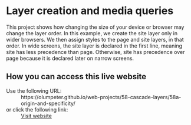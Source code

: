# Layer creation and media queries

This project shows how changing the size of your device or browser may change the layer order. In this example, we create the site layer only in wider browsers. We then assign styles to the page and site layers, in that order. In wide screens, the site layer is declared in the first line, meaning site has less precedence than page. Otherwise, site has precedence over page because it is declared later on narrow screens.

## How you can access this live website

<dl>
  Use the following URL:
  <dd>
    https://olumpeter.github.io/web-projects/58-cascade-layers/58a-origin-and-specificity/
  </dd>
  or click the following link:
  <dd>
    <a href="https://olumpeter.github.io/web-projects/58-cascade-layers/58c-layer-creation-and-media-queries/">Visit website</a>
  </dd>
</dl>
